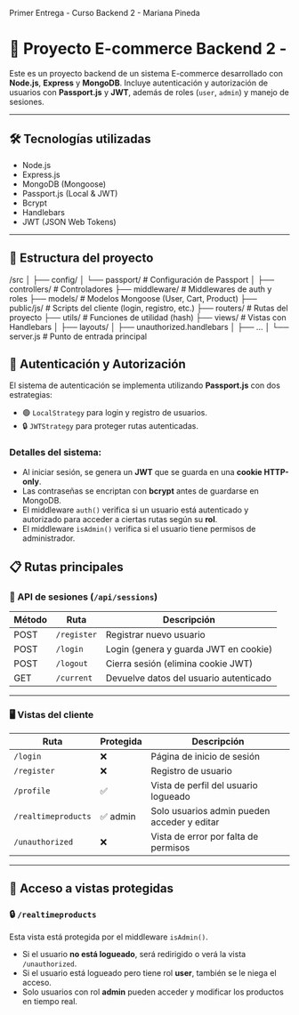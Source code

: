 Primer Entrega - Curso Backend 2 - Mariana Pineda 

# 🛒 Proyecto E-commerce Backend 2 -

Este es un proyecto backend de un sistema E-commerce desarrollado con **Node.js**, **Express** y **MongoDB**. Incluye autenticación y autorización de usuarios con **Passport.js** y **JWT**, además de roles (`user`, `admin`) y manejo de sesiones.

---

## 🛠️ Tecnologías utilizadas

- Node.js
- Express.js
- MongoDB (Mongoose)
- Passport.js (Local & JWT)
- Bcrypt
- Handlebars
- JWT (JSON Web Tokens)

---

## 📁 Estructura del proyecto
/src
│
├── config/
│ └── passport/ # Configuración de Passport
│
├── controllers/ # Controladores
├── middleware/ # Middlewares de auth y roles
├── models/ # Modelos Mongoose (User, Cart, Product)
├── public/js/ # Scripts del cliente (login, registro, etc.)
├── routers/ # Rutas del proyecto
├── utils/ # Funciones de utilidad (hash)
├── views/ # Vistas con Handlebars
│ ├── layouts/
│ ├── unauthorized.handlebars
│ ├── ...
│
└── server.js # Punto de entrada principal 

## 🔐 Autenticación y Autorización

El sistema de autenticación se implementa utilizando **Passport.js** con dos estrategias:

- 🟢 `LocalStrategy` para login y registro de usuarios.
- 🔒 `JWTStrategy` para proteger rutas autenticadas.

### Detalles del sistema:

- Al iniciar sesión, se genera un **JWT** que se guarda en una **cookie HTTP-only**.
- Las contraseñas se encriptan con **bcrypt** antes de guardarse en MongoDB.
- El middleware `auth()` verifica si un usuario está autenticado y autorizado para acceder a ciertas rutas según su **rol**.
- El middleware `isAdmin()` verifica si el usuario tiene permisos de administrador.


## 📋 Rutas principales

### 📌 API de sesiones (`/api/sessions`)

| Método | Ruta               | Descripción                                 |
|--------|--------------------|---------------------------------------------|
| POST   | `/register`        | Registrar nuevo usuario                     |
| POST   | `/login`           | Login (genera y guarda JWT en cookie)       |
| POST   | `/logout`          | Cierra sesión (elimina cookie JWT)          |
| GET    | `/current`         | Devuelve datos del usuario autenticado      |

---

### 🖥️ Vistas del cliente

| Ruta                | Protegida | Descripción                                      |
|---------------------|-----------|--------------------------------------------------|
| `/login`            | ❌        | Página de inicio de sesión                      |
| `/register`         | ❌        | Registro de usuario                             |
| `/profile`          | ✅        | Vista de perfil del usuario logueado            |
| `/realtimeproducts` | ✅ admin  | Solo usuarios admin pueden acceder y editar     |
| `/unauthorized`     | ❌        | Vista de error por falta de permisos            |

---

## 🚫 Acceso a vistas protegidas

### 🔒 `/realtimeproducts`

Esta vista está protegida por el middleware `isAdmin()`.

- Si el usuario **no está logueado**, será redirigido o verá la vista `/unauthorized`.
- Si el usuario está logueado pero tiene rol **user**, también se le niega el acceso.
- Solo usuarios con rol **admin** pueden acceder y modificar los productos en tiempo real.


